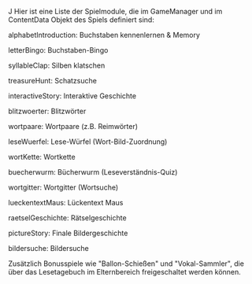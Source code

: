 J
Hier ist eine Liste der Spielmodule, die im GameManager und im ContentData Objekt des Spiels definiert sind:

alphabetIntroduction: Buchstaben kennenlernen & Memory 

letterBingo: Buchstaben-Bingo 

syllableClap: Silben klatschen 

treasureHunt: Schatzsuche 

interactiveStory: Interaktive Geschichte 

blitzwoerter: Blitzwörter 

wortpaare: Wortpaare (z.B. Reimwörter) 

leseWuerfel: Lese-Würfel (Wort-Bild-Zuordnung) 

wortKette: Wortkette 

buecherwurm: Bücherwurm (Leseverständnis-Quiz) 

wortgitter: Wortgitter (Wortsuche) 

lueckentextMaus: Lückentext Maus 

raetselGeschichte: Rätselgeschichte 

pictureStory: Finale Bildergeschichte 

bildersuche: Bildersuche 

Zusätzlich  Bonusspiele wie "Ballon-Schießen" und "Vokal-Sammler", die über das Lesetagebuch im Elternbereich freigeschaltet werden können.
